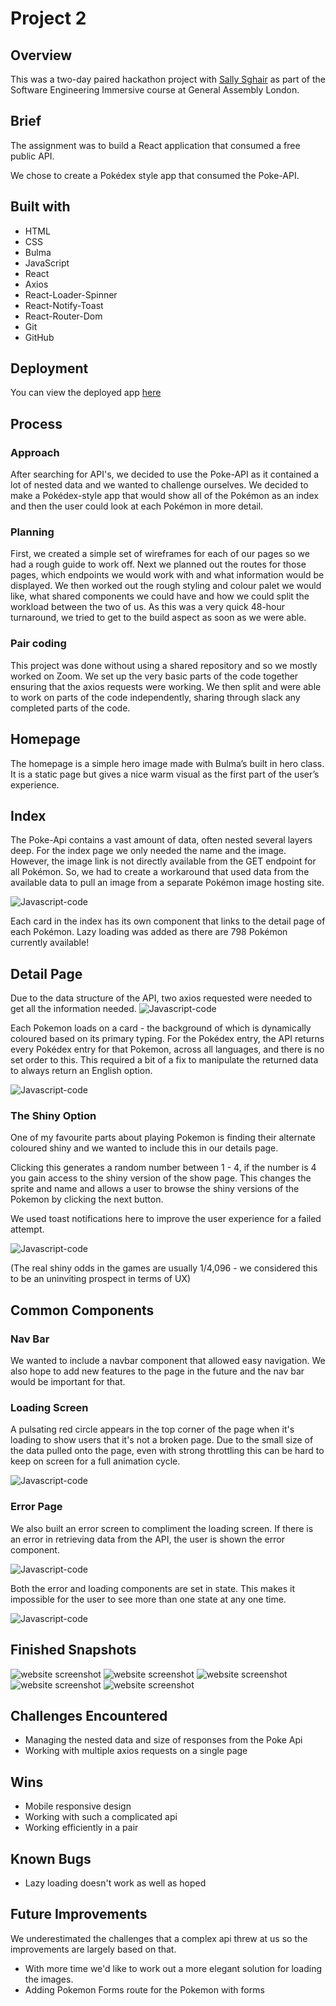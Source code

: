 # Project 2

## Overview

This was a two-day paired hackathon project with [Sally Sghair](https://github.com/sallyali7) as part of the Software Engineering Immersive course at General Assembly London. 

## Brief

The assignment was to build a React application that consumed a free public API.

We chose to create a Pokédex style app that consumed the Poke-API.


## Built with 

- HTML 
- CSS 
- Bulma 
- JavaScript 
- React 
- Axios
- React-Loader-Spinner
- React-Notify-Toast
- React-Router-Dom
- Git 
- GitHub 

## Deployment 

You can view the deployed app [here](https://thepokecenter.netlify.app/)

## Process 

### Approach
After searching for API's, we decided to use the Poke-API as it contained a lot of nested data and we wanted to challenge ourselves. We decided to make a Pokédex-style app that would show all of the Pokémon as an index and then the user could look at each Pokémon in more detail.

### Planning
First, we created a simple set of wireframes for each of our pages so we had a rough guide to work off. Next we planned out the routes for those pages, which endpoints we would work with and what information would be displayed. We then worked out the rough styling and colour palet we would like, what shared components we could have and how we could split the workload between the two of us. As this was a very quick 48-hour turnaround, we tried to get to the build aspect as soon as we were able. 

### Pair coding
This project was done without using a shared repository and so we mostly worked on Zoom. We set up the very basic parts of the code together ensuring that the axios requests were working. We then split and were able to work on parts of the code independently, sharing through slack any completed parts of the code. 


## Homepage 

The homepage is a simple hero image made with Bulma’s built in hero class. It is a static page but gives a nice warm visual as the first part of the user’s experience. 

## Index

The Poke-Api contains a vast amount of data, often nested several layers deep. For the index page we only needed the name and the image. However, the image link is not directly available from the GET endpoint for all Pokémon. So, we had to create a workaround that used data from the available data to pull an image from a separate Pokémon image hosting site. 

![Javascript-code](/readMeAssets/imageGrabber.png?raw=true)

Each card in the index has its own component that links to the detail page of each Pokémon. Lazy loading was added as there are 798 Pokémon currently available!

## Detail Page 

Due to the data structure of the API, two axios requested were needed to get all the information needed. 
![Javascript-code](/readMeAssets/doubAxio.png?raw=true)

Each Pokemon loads on a card - the background of which is dynamically coloured based on its primary typing. For the Pokédex entry, the API returns every Pokédex entry for that Pokemon, across all languages, and there is no set order to this. This required a bit of a fix to manipulate the returned data to always return an English option.

![Javascript-code](/readMeAssets/englishOnlyFilter.png?raw=true)

### The Shiny Option 

One of my favourite parts about playing Pokemon is finding their alternate coloured shiny and we wanted to include this in our details page.

Clicking this generates a random number between 1 - 4, if the number is 4 you gain access to the shiny version of the show page. This changes the sprite and name and allows a user to browse the shiny versions of the Pokemon by clicking the next button.

We used toast notifications here to improve the user experience for a failed attempt.

![Javascript-code](/readMeAssets/shinyLuck.png?raw=true)

(The real shiny odds in the games are usually 1/4,096 - we considered this to be an uninviting prospect in terms of UX)


## Common Components 

### Nav Bar 

We wanted to include a navbar component that allowed easy navigation. We also hope to add new features to the page in the future and the nav bar would be important for that.


### Loading Screen

A pulsating red circle appears in the top corner of the page when it's loading to show users that it's not a broken page. Due to the small size of the data pulled onto the page, even with strong throttling this can be hard to keep on screen for a full animation cycle.

![Javascript-code](/readMeAssets/loadingWidget.png?raw=true)


### Error Page 

We also built an error screen to compliment the loading screen. If there is an error in retrieving data from the API, the user is shown the error component.

![Javascript-code](/readMeAssets/errorMessage.png?raw=true)

Both the error and loading components are set in state. This makes it impossible for the user to see more than one state at any one time.

![Javascript-code](/readMeAssets/stateShow.png?raw=true)

## Finished Snapshots 

![website screenshot](/readMeAssets/P2Screenshot1.png?raw=true)
![website screenshot](/readMeAssets/P2Screenshot2.png?raw=true)
![website screenshot](/readMeAssets/P2Screenshot3.png?raw=true)
![website screenshot](/readMeAssets/P2Screenshot4.png?raw=true)
![website screenshot](/readMeAssets/P2Screenshot5.png?raw=true)


## Challenges Encountered

- Managing the nested data and size of responses from the Poke Api
- Working with multiple axios requests on a single page 

## Wins 

- Mobile responsive design 
- Working with such a complicated api
- Working efficiently in a pair

## Known Bugs 
- Lazy loading doesn't work as well as hoped 

## Future Improvements 

We underestimated the challenges that a complex api threw at us so the improvements are largely based on that. 
- With more time we'd like to work out a more elegant solution for loading the images. 
- Adding Pokemon Forms route for the Pokemon with forms 

